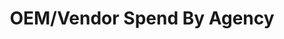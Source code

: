 ---
title: "OEM/Vendor Spend By Agency"
description: This guide shows line level detail from acquisition analytics. It allows the user to specify and filter by a manufacturer. Hovering over a result entry will provide additional detail.
external_url: itvmo.gsa.gov/assets/files/tlr/What-is-the-OEM-and-vendor-spend-by-agency-508.pdf
content_tags:
type: link
filters: market-intelligence na-branded-offering na-audience
---